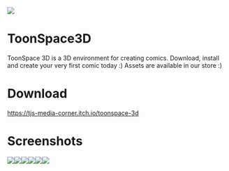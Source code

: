 <img src="https://img.itch.zone/aW1nLzExODc5MDgxLnBuZw==/original/Rf5WiV.png">

# ToonSpace3D
ToonSpace 3D is a 3D environment for creating comics.
Download, install and create your very first comic today :)
Assets are available in our store :)

# Download
https://tjs-media-corner.itch.io/toonspace-3d

# Screenshots
<span style="display:flex;flex-direction:row;overflow-x:scroll;max-height:410px;">
  <img src="https://img.itch.zone/aW1hZ2UvMjAxMjE2OC8xMTgzMTY5NC5wbmc=/794x1000/QajoAa.png">
  <img src="https://img.itch.zone/aW1hZ2UvMjAxMjE2OC8xMTgzMTY5OC5wbmc=/794x1000/7C9zr%2B.png">
  <img src="https://img.itch.zone/aW1hZ2UvMjAxMjE2OC8xMTg3OTEzMy5wbmc=/794x1000/rq3Cad.png">
  <img src="https://img.itch.zone/aW1hZ2UvMjAxMjE2OC8xMTgzMTY5Ny5wbmc=/794x1000/3USyx%2F.png">
  <img src="https://img.itch.zone/aW1hZ2UvMjAxMjE2OC8xMTgzMTY5Ni5wbmc=/794x1000/zMLlVQ.png">
  <img src="https://img.itch.zone/aW1hZ2UvMjAxMjE2OC8xMTgzMTY5My5wbmc=/794x1000/PvW4w9.png">
</span>
